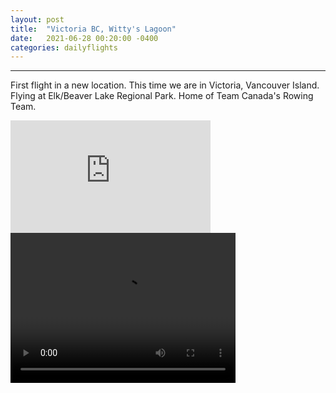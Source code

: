 ```yaml
---
layout: post
title:  "Victoria BC, Witty's Lagoon"
date:   2021-06-28 00:20:00 -0400
categories: dailyflights
---
```

---
First flight in a new location. This time we are in Victoria, Vancouver Island. Flying at Elk/Beaver Lake Regional Park. Home of Team Canada's Rowing Team.

<iframe src="https://onedrive.live.com/embed?cid=D4B4394D16FC0608&resid=D4B4394D16FC0608%21144713&authkey=AP4pPKeXAHPR12g" width="320" height="180" frameborder="0" scrolling="no"></iframe>
<video controls width="360" height="240">
   <source src="https://1drv.ms/v/s!AggG_BZNObTUiOpJCMcVBDMSSSssXQ" type='video/mp4'/>
</video>
